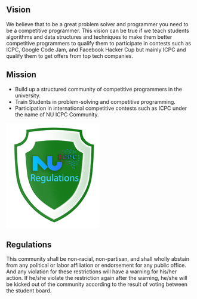## Vision
We believe that to be a great problem solver and programmer you need to be a competitive programmer. This vision can be true if we teach students algorithms and data structures and techniques to make them better competitive programmers to qualify them to participate in contests such as ICPC, Google Code Jam, and Facebook Hacker Cup but mainly ICPC and qualify them to get offers from top tech companies.
## Mission
-	Build up a structured community of competitive programmers in the university.
- Train Students in problem-solving and competitive programming. 
-	Participation in international competitive contests such as ICPC under the name of NU ICPC Community.

<img src=https://github.com/ICPC-NU/ICPC-NU-Resources/blob/master/github_mats/regu.png>


## Regulations
This community shall be non-racial, non-partisan, and shall wholly abstain from any political or labor affiliation or endorsement for any public office. And any violation for these restrictions will have a warning for his/her action. If he/she violate the restriction again after the warning, he/she will be kicked out of the community according to the result of voting between the student board.
